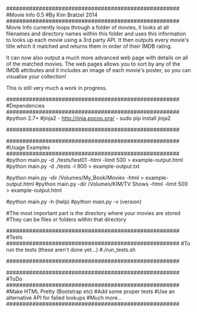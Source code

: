 #####################################################
#Movie Info 0.5
#By Kim Bratzel 2014
#####################################################
Movie Info currently loops through a folder of movies, it looks at all filenames and directory names within this folder and uses this information to looks up each movie using a 3rd party API. 
It then outputs every movie's title which it matched and returns them in order of their IMDB rating.

It can now also output a much more advanced web page with details on all of the matched movies. The web pages allows you to sort by any of the IMDB attributes and it includes an image of each movie's poster, so you can visualise your collection!

This is still very much a work in progress.



#####################################################
#Dependencies
#####################################################
#python 2.7+
#jinja2 - http://jinja.pocoo.org/ - sudo pip install jinja2

#####################################################



#####################################################
#Usage Examples
#####################################################
#python main.py -d ./tests/test01              -html -limit 500  > example-output.html
#python main.py -d ./tests                           -l 900      > example-output.txt

#python main.py -dir /Volumes/My_Book/Movies   -html             > example-output.html
#python main.py -dir /Volumes/KIM/TV Shows     -html -limit 500  > example-output.html

#python main.py -h (help)
#python main.py -v (version)

#The most important part is the directory where your movies are stored
#They can be files or folders within that directory

#####################################################
#Tests
#####################################################
#To run the tests (these aren't done yet...)
#./run_tests.sh

#####################################################



#####################################################
#ToDo
#####################################################
#Make HTML Pretty (Bootstrap etc)
#Add some proper tests
#Use an alternative API for failed lookups
#Much more...
#####################################################


